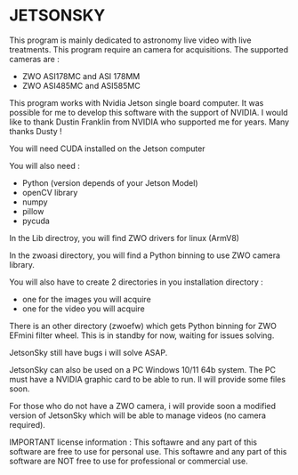 # JETSONSKY

This program is mainly dedicated to astronomy live video with live treatments.
This program require an camera for acquisitions. The supported cameras are :
- ZWO ASI178MC and ASI 178MM
- ZWO ASI485MC and ASI585MC

This program works with Nvidia Jetson single board computer. It was possible for me to develop this software with the support of NVIDIA. I would like to thank Dustin Franklin from NVIDIA who supported me for years. Many thanks Dusty !

You will need CUDA installed on the Jetson computer

You will also need :
- Python (version depends of your Jetson Model)
- openCV library
- numpy
- pillow
- pycuda

In the Lib directroy, you will find ZWO drivers for linux (ArmV8)

In the zwoasi directory, you will find a Python binning to use ZWO camera library.

You will also have to create 2 directories in you installation directory :
- one for the images you will acquire
- one for the video you will acquire

There is an other directory (zwoefw) which gets Python binning for ZWO EFmini filter wheel. This is in standby for now, waiting for issues solving.

JetsonSky still have bugs i will solve ASAP.

JetsonSky can also be used on a PC Windows 10/11 64b system. The PC must have a NVIDIA graphic card to be able to run. Il will provide some files soon.

For those who do not have a ZWO camera, i will provide soon a modified version of JetsonSky which will be able to manage videos (no camera required).

IMPORTANT license information :
This softawre and any part of this software are free to use for personal use.
This softawre and any part of this software are NOT free to use for professional or commercial use.
